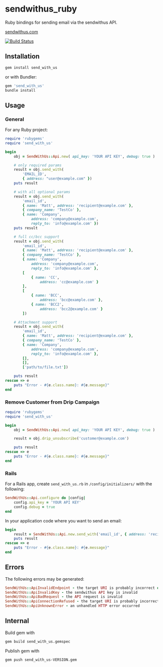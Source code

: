 # sendwithus_ruby

Ruby bindings for sending email via the sendwithus API.

[sendwithus.com](http://sendwithus.com)

[![Build Status](https://api.travis-ci.org/sendwithus/sendwithus_ruby.png)](https://travis-ci.org/sendwithus/sendwithus_ruby)

## Installation

```bash
gem install send_with_us
```

or with Bundler:

```bash
gem 'send_with_us'
bundle install
```

## Usage

### General

For any Ruby project:
```ruby
require 'rubygems'
require 'send_with_us'

begin
    obj = SendWithUs::Api.new( api_key: 'YOUR API KEY', debug: true )

    # only required params
    result = obj.send_with(
        'EMAIL_ID',
        { address: "user@example.com" })
    puts result

    # with all optional params
    result = obj.send_with(
        'email_id',
        { name: 'Matt', address: 'recipient@example.com' },
        { company_name: 'TestCo' },
        { name: 'Company',
            address: 'company@example.com',
            reply_to: 'info@example.com' })
    puts result

    # full cc/bcc support
    result = obj.send_with(
        'email_id',
        { name: 'Matt', address: 'recipient@example.com' },
        { company_name: 'TestCo' },
        { name: 'Company',
            address: 'company@example.com',
            reply_to: 'info@example.com' },
        [
            { name: 'CC',
                address: 'cc@example.com' }
        ],
        [
            { name: 'BCC',
                address: 'bcc@example.com' },
            { name: 'BCC2',
                address: 'bcc2@example.com' }
        ])

    # Attachment support
    result = obj.send_with(
        'email_id',
        { name: 'Matt', address: 'recipient@example.com' },
        { company_name: 'TestCo' },
        { name: 'Company',
            address: 'company@example.com',
            reply_to: 'info@example.com' },
        [],
        [],
        ['path/to/file.txt'])

    puts result
rescue => e
    puts "Error - #{e.class.name}: #{e.message}"
end
```

### Remove Customer from Drip Campaign
```ruby
require 'rubygems'
require 'send_with_us'

begin
    obj = SendWithUs::Api.new( api_key: 'YOUR API KEY', debug: true )

    result = obj.drip_unsubscribe('customer@example.com')

    puts result
rescue => e
    puts "Error - #{e.class.name}: #{e.message}"
end
```

### Rails

For a Rails app, create `send_with_us.rb` in `/config/initializers/`
with the following:

```ruby
SendWithUs::Api.configure do |config|
    config.api_key = 'YOUR API KEY'
    config.debug = true
end
```

In your application code where you want to send an email:

```ruby
begin
    result = SendWithUs::Api.new.send_with('email_id', { address: 'recipient@example.com' }, { company_name: 'TestCo' })
    puts result
rescue => e
    puts "Error - #{e.class.name}: #{e.message}"
end
```

## Errors

The following errors may be generated:

```ruby
SendWithUs::ApiInvalidEndpoint - the target URI is probably incorrect or email_id is invalid
SendWithUs::ApiInvalidKey - the sendwithus API key is invalid
SendWithUs::ApiBadRequest - the API request is invalid
SendWithUs::ApiConnectionRefused - the target URI is probably incorrect
SendWithUs::ApiUnknownError - an unhandled HTTP error occurred
```

## Internal
Build gem with

```bash
gem build send_with_us.gemspec
```

Publish gem with

```bash
gem push send_with_us-VERSION.gem
```

